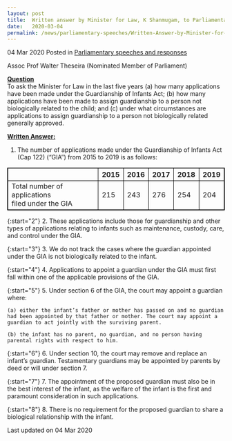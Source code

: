 ```yaml
---
layout: post
title:  Written answer by Minister for Law, K Shanmugam, to Parliamentary Question on Applications under the Guardianship of Infants Act
date:   2020-03-04
permalink: /news/parliamentary-speeches/Written-Answer-by-Minister-for-Law-K-Shanmugam-to-PQ-on-Applications-under-the-Guardianship-of-Infants-Act
---
```


04 Mar 2020 Posted in [Parliamentary speeches and responses](/news/parliamentary-speeches)

Assoc Prof Walter Theseira (Nominated Member of Parliament) 

**<b><u>Question</u></b>**  
To ask the Minister for Law in the last five years (a) how many applications have been made under the Guardianship of Infants Act; (b) how many applications have been made to assign guardianship to a person not biologically related to the child; and (c) under what circumstances are applications to assign guardianship to a person not biologically related generally approved.

**<b><u>Written Answer:</u></b>**  

1. The number of applications made under the Guardianship of Infants Act (Cap 122) (“GIA”) from 2015 to 2019 is as follows: 

<head>
<style>
table, th, td {border: 1px solid black;}
</style>
</head>
<body>

<table style="width:100%">
  <tr>
  	<th></th>
    <th>2015</th>
    <th>2016</th> 
    <th>2017</th>
    <th>2018</th>
    <th>2019</th>
  </tr>
  <tr>
    <td>Total number of applications<br> filed under the GIA</td>
    <td>215</td>
    <td>243</td>
    <td>276</td>
    <td>254</td>
    <td>204</td>
  </tr>
</table>

{:start="2"}
2. These applications include those for guardianship and other types of applications relating to infants such as maintenance, custody, care, and control under the GIA.

{:start="3"}
3.  We do not track the cases where the guardian appointed under the GIA is not biologically related to the infant.

{:start="4"}
4.  Applications to appoint a guardian under the GIA must first fall within one of the applicable provisions of the GIA. 

{:start="5"}
5.	Under section 6 of the GIA, the court may appoint a guardian where: 
  
    (a)	either the infant’s father or mother has passed on and no guardian had been appointed by that father or mother. The court may appoint a guardian to act jointly with the surviving parent. 
  
    (b)	the infant has no parent, no guardian, and no person having parental rights with respect to him.
    
{:start="6"}
6.	Under section 10, the court may remove and replace an infant’s guardian. Testamentary guardians may be appointed by parents by deed or will under section 7. 

{:start="7"}
7.	The appointment of the proposed guardian must also be in the best interest of the infant, as the welfare of the infant is the first and paramount consideration in such applications. 

{:start="8"}
8.	There is no requirement for the proposed guardian to share a biological relationship with the infant.

<p class="right-side-updated">Last updated on 04 Mar 2020</p>
